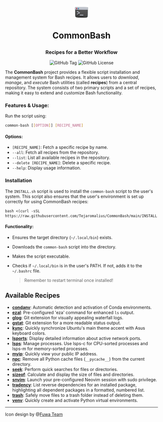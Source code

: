 <div align="center">
<h1>
  <img src="https://github.com/Tejaromalius/CommonBash/blob/main/assets/icon.png" alt="Icon" width=10% />

  CommonBash
</h1>
<h3> Recipes for a Better Workflow </h3>

![GitHub Tag](https://img.shields.io/github/v/tag/Tejaromalius/CommonBash?label=Tag)
![GitHub License](https://img.shields.io/github/license/Tejaromalius/CommonBash?label=License)

</div>



The **CommonBash** project provides a flexible script installation and management system for Bash recipes. It allows users to _download_, _manage_, and _execute_ Bash utilities (called **recipes**) from a central repository. The system consists of two primary scripts and a set of recipes, making it easy to extend and customize Bash functionality.

### Features & Usage:
Run the script using:
```bash
common-bash [[OPTION]] [RECIPE_NAME]
```

#### Options:
- `[RECIPE_NAME]`: Fetch a specific recipe by name.
- `--all`: Fetch all recipes from the repository.
- `--list`: List all available recipes in the repository.
- `--delete [RECIPE_NAME]`: Delete a specific recipe.
- `--help`: Display usage information.


### Installation
The `INSTALL.sh` script is used to install the `common-bash` script to the user's system. This script also ensures that the user's environment is set up correctly for using CommonBash recipes:

    bash <(curl -sSL https://raw.githubusercontent.com/Tejaromalius/CommonBash/main/INSTALL.sh)

#### Functionality:
- Ensures the target directory (`~/.local/bin`) exists.
- Downloads the `common-bash` script into the directory.
- Makes the script executable.
- Checks if `~/.local/bin` is in the user's PATH. If not, adds it to the `~/.bashrc` file.

  > Remember to restart terminal once installed!

## Available Recipes

- [**condanv**](src/recipes/condanv/condanv.sh): Automatic detection and activation of Conda environments.
- [**ezal**](src/recipes/ezal/ezal.sh): Pre-configured 'eza' command for enhanced `ls` output.
- [**glog**](src/recipes/glog/glog.sh): Git extension for visually appealing waterfall logs.
- [**gstat**](src/recipes/gstat/gstat.sh): Git extension for a more readable status output.
- [**kync**](src/recipes/kync/kync.sh): Quickly synchronize Ubuntu's main theme accent with Asus keyboard colors.
- [**lsports**](src/recipes/lsports/lsports.sh): Display detailed information about active network ports.
- [**lsps**](src/recipes/lsps/lsps.sh): Manage processes. Use lsps-c for CPU-sorted processes and lsps-m for memory-sorted processes.
- [**myip**](src/recipes/myip/myip.sh): Quickly view your public IP address.
- [**npc**](src/recipes/npc/npc.sh): Remove all Python cache files (`__pycache__`) from the current directory.
- [**seek**](src/recipes/seek/seek.sh): Perform quick searches for files or directories.
- [**sizeof**](src/recipes/sizeof/sizeof.sh): Calculate and display the size of files and directories.
- [**snvim**](src/recipes/snvim/snvim.sh): Launch your pre-configured Neovim session with sudo privilege.
- [**tradency**](src/recipes/tradency/tradency.sh): List reverse dependencies for an installed package, highlighting all dependent packages in a formatted, numbered list.
- [**trash**](src/recipes/trash/trash.sh): Safely move files to a trash folder instead of deleting them.
- [**venv**](src/recipes/venv/venv.sh): Quickly create and activate Python virtual environments.

---
Icon design by @[Fuwa Team](https://iconscout.com/contributors/fuwa)